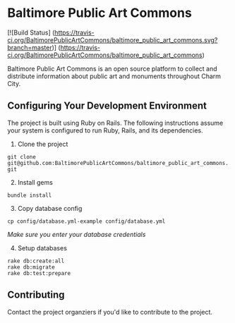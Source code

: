 # Baltimore Public Art Commons

[![Build Status] (https://travis-ci.org/BaltimorePublicArtCommons/baltimore_public_art_commons.svg?branch=master)]
(https://travis-ci.org/BaltimorePublicArtCommons/baltimore_public_art_commons)

Baltimore Public Art Commons is an open source platform to collect and
distribute information about public art and monuments throughout Charm City.

## Configuring Your Development Environment

The project is built using Ruby on Rails.  The following instructions assume
your system is configured to run Ruby, Rails, and its dependencies.

  1. Clone the project

  `git clone git@github.com:BaltimorePublicArtCommons/baltimore_public_art_commons.git`

  2. Install gems

  `bundle install`

  3. Copy database config

  `cp config/database.yml-example config/database.yml`

  *Make sure you enter your database credentials*

  4. Setup databases

  ```
  rake db:create:all
  rake db:migrate
  rake db:test:prepare
  ```

## Contributing

Contact the project organziers if you'd like to contribute to the project.
